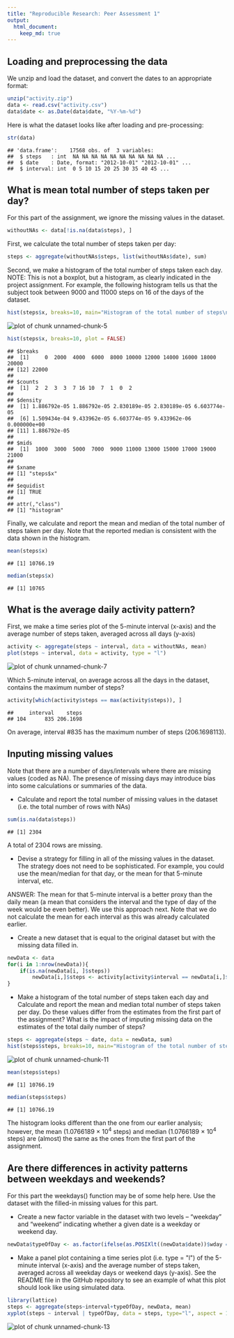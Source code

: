 ```yaml
---
title: "Reproducible Research: Peer Assessment 1"
output: 
  html_document:
    keep_md: true
---
```


## Loading and preprocessing the data
We unzip and load the dataset, and convert the dates to an appropriate format:

```r
unzip("activity.zip")
data <- read.csv("activity.csv")
data$date <- as.Date(data$date, "%Y-%m-%d")
```

Here is what the dataset looks like after loading and pre-processing:

```r
str(data)
```

```
## 'data.frame':	17568 obs. of  3 variables:
##  $ steps   : int  NA NA NA NA NA NA NA NA NA NA ...
##  $ date    : Date, format: "2012-10-01" "2012-10-01" ...
##  $ interval: int  0 5 10 15 20 25 30 35 40 45 ...
```


## What is mean total number of steps taken per day?
For this part of the assignment, we ignore the missing values in the dataset.

```r
withoutNAs <- data[!is.na(data$steps), ]
```

First, we calculate the total number of steps taken per day:

```r
steps <- aggregate(withoutNAs$steps, list(withoutNAs$date), sum)
```

Second, we make a histogram of the total number of steps taken each day. NOTE: This is not a boxplot, but a histogram, as clearly indicated in the project assignment. For example, the following histogram tells us that the subject took between 9000 and 11000 steps on 16 of the days of the dataset.

```r
hist(steps$x, breaks=10, main="Histogram of the total number of steps\ntaken each day", xlab="Steps")
```

![plot of chunk unnamed-chunk-5](figure/unnamed-chunk-5-1.png) 

```r
hist(steps$x, breaks=10, plot = FALSE)
```

```
## $breaks
##  [1]     0  2000  4000  6000  8000 10000 12000 14000 16000 18000 20000
## [12] 22000
## 
## $counts
##  [1]  2  2  3  3  7 16 10  7  1  0  2
## 
## $density
##  [1] 1.886792e-05 1.886792e-05 2.830189e-05 2.830189e-05 6.603774e-05
##  [6] 1.509434e-04 9.433962e-05 6.603774e-05 9.433962e-06 0.000000e+00
## [11] 1.886792e-05
## 
## $mids
##  [1]  1000  3000  5000  7000  9000 11000 13000 15000 17000 19000 21000
## 
## $xname
## [1] "steps$x"
## 
## $equidist
## [1] TRUE
## 
## attr(,"class")
## [1] "histogram"
```
  

Finally, we calculate and report the mean and median of the total number of steps taken per day. Note that the reported median is consistent with the data shown in the histogram.

```r
mean(steps$x)
```

```
## [1] 10766.19
```

```r
median(steps$x)
```

```
## [1] 10765
```


## What is the average daily activity pattern?
First, we make a time series plot of the 5-minute interval (x-axis) and the average number of steps taken, averaged across all days (y-axis)


```r
activity <- aggregate(steps ~ interval, data = withoutNAs, mean)
plot(steps ~ interval, data = activity, type = "l")
```

![plot of chunk unnamed-chunk-7](figure/unnamed-chunk-7-1.png) 

Which 5-minute interval, on average across all the days in the dataset, contains the maximum number of steps?

```r
activity[which(activity$steps == max(activity$steps)), ]
```

```
##     interval    steps
## 104      835 206.1698
```
On average, interval #835 has the maximum number of steps (206.1698113).


## Inputing missing values
Note that there are a number of days/intervals where there are missing values (coded as NA). The presence of missing days may introduce bias into some calculations or summaries of the data.

- Calculate and report the total number of missing values in the dataset (i.e. the total number of rows with NAs)

```r
sum(is.na(data$steps))
```

```
## [1] 2304
```

A total of 2304 rows are missing.

- Devise a strategy for filling in all of the missing values in the dataset. The strategy does not need to be sophisticated. For example, you could use the mean/median for that day, or the mean for that 5-minute interval, etc.

ANSWER: The mean for that 5-minute interval is a better proxy than the daily mean (a mean that considers the interval and the type of day of the week would be even better). We use this approach next. Note that we do not calculate the mean for each interval as this was already calculated earlier.

- Create a new dataset that is equal to the original dataset but with the missing data filled in.

```r
newData <- data
for(i in 1:nrow(newData)){
    if(is.na(newData[i, ]$steps))
        newData[i,]$steps <- activity[activity$interval == newData[i,]$interval, ]$steps
}
```

- Make a histogram of the total number of steps taken each day and Calculate and report the mean and median total number of steps taken per day. Do these values differ from the estimates from the first part of the assignment? What is the impact of imputing missing data on the estimates of the total daily number of steps?


```r
steps <- aggregate(steps ~ date, data = newData, sum)
hist(steps$steps, breaks=10, main="Histogram of the total number of steps\ntaken each day", xlab="Steps")
```

![plot of chunk unnamed-chunk-11](figure/unnamed-chunk-11-1.png) 

```r
mean(steps$steps)
```

```
## [1] 10766.19
```

```r
median(steps$steps)
```

```
## [1] 10766.19
```

The histogram looks different than the one from our earlier analysis; however, the mean (1.0766189 &times; 10<sup>4</sup> steps) and median (1.0766189 &times; 10<sup>4</sup> steps) are (almost) the same as the ones from the first part of the assignment.

## Are there differences in activity patterns between weekdays and weekends?
For this part the weekdays() function may be of some help here. Use the dataset with the filled-in missing values for this part.

- Create a new factor variable in the dataset with two levels – “weekday” and “weekend” indicating whether a given date is a weekday or weekend day.

```r
newData$typeOfDay <- as.factor(ifelse(as.POSIXlt((newData$date))$wday == 0 | as.POSIXlt((newData$date))$wday == 6, "weekend", "weekday"))
```

- Make a panel plot containing a time series plot (i.e. type = "l") of the 5-minute interval (x-axis) and the average number of steps taken, averaged across all weekday days or weekend days (y-axis). See the README file in the GitHub repository to see an example of what this plot should look like using simulated data.

```r
library(lattice)
steps <- aggregate(steps~interval+typeOfDay, newData, mean)
xyplot(steps ~ interval | typeOfDay, data = steps, type="l", aspect = 1/2, ylab = "Number of steps", xlab = "Interval")
```

![plot of chunk unnamed-chunk-13](figure/unnamed-chunk-13-1.png) 

